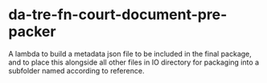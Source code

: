 # da-tre-fn-court-document-pre-packer

A lambda to build a metadata json file to be included in the final package, and to place this alongside all other files in IO directory for packaging into a subfolder named according to reference.
